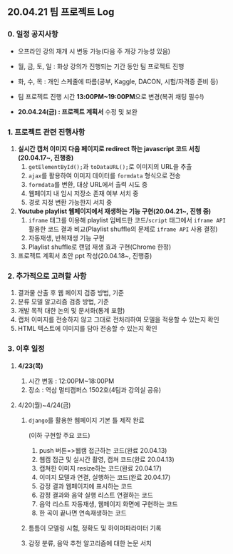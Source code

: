 ## 20.04.21 팀 프로젝트 Log

### 0. 일정 공지사항

- 오프라인 강의 재개 시 변동 가능(다음 주 개강 가능성 있음)

- 월, 금, 토, 일 : 화상 강의가 진행되는 기간 동안 팀 프로젝트 진행
- 화, 수, 목 : 개인 스케줄에 따름(공부, Kaggle, DACON, 시험/자격증 준비 등)
- 팀 프로젝트 진행 시간 **13:00PM~19:00PM**으로 변경(복귀 채팅 필수!)
- **20.04.24(금) : 프로젝트 계획서** 수정 및 보완



### 1. 프로젝트 관련 진행사항

1. **실시간 캡처 이미지 다음 페이지로 redirect 하는 javascript 코드 서칭(20.04.17~, 진행중)**
   1. `getElementById();`과 `toDataURL();`로 이미지의 URL을 추출
   2. `ajax`를 활용하여 이미지 데이터를 `formdata` 형식으로 전송
   3. `formdata`를 변환, 대상 URL에서 출력 시도 중
   4. 웹페이지 내 임시 저장소 존재 여부 서치 중
   5. 경로 지정 변환 가능한지  서치 중
2. **Youtube playlist 웹페이지에서 재생하는 기능 구현(20.04.21~, 진행 중)**
   1. `iframe` 태그를 이용해 playlist 임베드한 코드/`script` 태그에서 `iframe API` 활용한 코드 결과 비교(Playlist shuffle의 문제로 `iframe API` 사용 결정)
   2. 자동재생, 반복재생 기능 구현
   3. Playlist shuffle로 랜덤 재생 효과 구현(Chrome 한정)
3. 프로젝트 계획서 초안 ppt 작성(20.04.18~, 진행중)



### 2. 추가적으로 고려할 사항

1. 결과물 산출 후 웹 페이지 검증 방법, 기준
2. 분류 모델 알고리즘 검증 방법, 기준
3. 개발 목적 대한 논의 및 문서화(통계 포함)
4. 캡처 이미지를 전송하지 않고 그대로 전처리하여 모델을 적용할 수 있는지 확인
5. HTML 텍스트에 이미지를 담아 전송할 수 있는지 확인



### 3. 이후 일정

1. **4/23(목)**

   1. 시간 변동 : 12:00PM~18:00PM 
   2. 장소 : 역삼 멀티캠퍼스 1502호(4팀과 강의실 공유)

2. 4/20(월)~4/24(금)

   1. `django`를 활용한 웹페이지 기본 틀 제작 완료

      (이하 구현할 주요 코드)

      1. push 버튼=>웹캠 접근하는 코드(완료 20.04.13)
      2. 웹캠 접근 및 실시간 촬영, 캡쳐 코드(완료 20.04.13)
      3. 캡쳐한 이미지 resize하는 코드(완료 20.04.17)
      4. 이미지 모델과 연결, 실행하는 코드(완료 20.04.17)
      5. 감정 결과 웹페이지에 표시하는 코드
      6. 감정 결과와 음악 실행 리스트 연결하는 코드
      7. 음악 리스트 자동재생, 웹페이지 화면에 구현하는 코드
      8. 한 곡이 끝나면 연속재생하는 코드

   2. 틈틈이 모델링 시험, 정확도 및 하이퍼파라미터 기록

   3. 감정 분류, 음악 추천 알고리즘에 대한 논문 서치



 